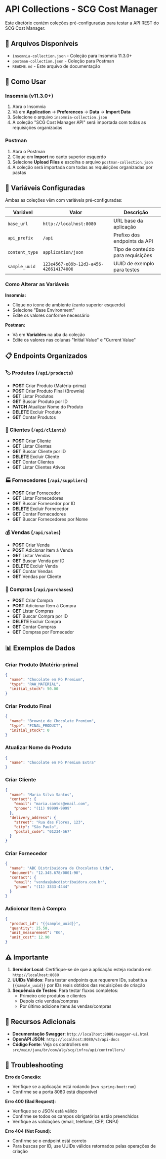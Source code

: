 # API Collections - SCG Cost Manager

Este diretório contém coleções pré-configuradas para testar a API REST do SCG Cost Manager.

## 📁 Arquivos Disponíveis

- `insomnia-collection.json` - Coleção para Insomnia 11.3.0+
- `postman-collection.json` - Coleção para Postman
- `README.md` - Este arquivo de documentação

## 🚀 Como Usar

### Insomnia (v11.3.0+)

1. Abra o Insomnia
2. Vá em **Application** → **Preferences** → **Data** → **Import Data**
3. Selecione o arquivo `insomnia-collection.json`
4. A coleção "SCG Cost Manager API" será importada com todas as requisições organizadas

### Postman

1. Abra o Postman
2. Clique em **Import** no canto superior esquerdo
3. Selecione **Upload Files** e escolha o arquivo `postman-collection.json`
4. A coleção será importada com todas as requisições organizadas por pastas

## 🔧 Variáveis Configuradas

Ambas as coleções vêm com variáveis pré-configuradas:

| Variável | Valor | Descrição |
|----------|-------|-----------|
| `base_url` | `http://localhost:8080` | URL base da aplicação |
| `api_prefix` | `/api` | Prefixo dos endpoints da API |
| `content_type` | `application/json` | Tipo de conteúdo para requisições |
| `sample_uuid` | `123e4567-e89b-12d3-a456-426614174000` | UUID de exemplo para testes |

### Como Alterar as Variáveis

**Insomnia:**
- Clique no ícone de ambiente (canto superior esquerdo)
- Selecione "Base Environment" 
- Edite os valores conforme necessário

**Postman:**
- Vá em **Variables** na aba da coleção
- Edite os valores nas colunas "Initial Value" e "Current Value"

## 📋 Endpoints Organizados

### 🏷️ Produtos (`/api/products`)
- **POST** Criar Produto (Matéria-prima)
- **POST** Criar Produto Final (Brownie)
- **GET** Listar Produtos  
- **GET** Buscar Produto por ID
- **PATCH** Atualizar Nome do Produto
- **DELETE** Excluir Produto
- **GET** Contar Produtos

### 👥 Clientes (`/api/clients`)
- **POST** Criar Cliente
- **GET** Listar Clientes
- **GET** Buscar Cliente por ID
- **DELETE** Excluir Cliente
- **GET** Contar Clientes
- **GET** Listar Clientes Ativos

### 🏭 Fornecedores (`/api/suppliers`)
- **POST** Criar Fornecedor
- **GET** Listar Fornecedores
- **GET** Buscar Fornecedor por ID
- **DELETE** Excluir Fornecedor
- **GET** Contar Fornecedores
- **GET** Buscar Fornecedores por Nome

### 💰 Vendas (`/api/sales`)
- **POST** Criar Venda
- **POST** Adicionar Item à Venda
- **GET** Listar Vendas
- **GET** Buscar Venda por ID
- **DELETE** Excluir Venda
- **GET** Contar Vendas
- **GET** Vendas por Cliente

### 🛒 Compras (`/api/purchases`)
- **POST** Criar Compra
- **POST** Adicionar Item à Compra
- **GET** Listar Compras
- **GET** Buscar Compra por ID
- **DELETE** Excluir Compra
- **GET** Contar Compras
- **GET** Compras por Fornecedor

## 📊 Exemplos de Dados

### Criar Produto (Matéria-prima)
```json
{
  "name": "Chocolate em Pó Premium",
  "type": "RAW_MATERIAL",
  "initial_stock": 50.00
}
```

### Criar Produto Final
```json
{
  "name": "Brownie de Chocolate Premium",
  "type": "FINAL_PRODUCT",
  "initial_stock": 0
}
```

### Atualizar Nome do Produto
```json
{
  "name": "Chocolate em Pó Premium Extra"
}
```

### Criar Cliente
```json
{
  "name": "Maria Silva Santos",
  "contact": {
    "email": "maria.santos@email.com",
    "phone": "(11) 99999-9999"
  },
  "delivery_address": {
    "street": "Rua das Flores, 123",
    "city": "São Paulo",
    "postal_code": "01234-567"
  }
}
```

### Criar Fornecedor
```json
{
  "name": "ABC Distribuidora de Chocolates Ltda",
  "document": "12.345.678/0001-90",
  "contact": {
    "email": "vendas@abcdistribuidora.com.br",
    "phone": "(11) 3333-4444"
  }
}
```

### Adicionar Item à Compra
```json
{
  "product_id": "{{sample_uuid}}",
  "quantity": 25.50,
  "unit_measurement": "KG",
  "unit_cost": 12.90
}
```

## ⚠️ Importante

1. **Servidor Local**: Certifique-se de que a aplicação esteja rodando em `http://localhost:8080`
2. **UUIDs Válidos**: Para testar endpoints que requerem IDs, substitua `{{sample_uuid}}` por IDs reais obtidos das requisições de criação
3. **Sequência de Testes**: Para testar fluxos completos:
   - Primeiro crie produtos e clientes
   - Depois crie vendas/compras
   - Por último adicione itens às vendas/compras

## 🔗 Recursos Adicionais

- **Documentação Swagger**: `http://localhost:8080/swagger-ui.html`
- **OpenAPI JSON**: `http://localhost:8080/v3/api-docs`
- **Código Fonte**: Veja os controllers em `src/main/java/br/com/alg/scg/infra/api/controllers/`

## 🐛 Troubleshooting

**Erro de Conexão:**
- Verifique se a aplicação está rodando (`mvn spring-boot:run`)
- Confirme se a porta 8080 está disponível

**Erro 400 (Bad Request):**
- Verifique se o JSON está válido
- Confirme se todos os campos obrigatórios estão preenchidos
- Verifique as validações (email, telefone, CEP, CNPJ)

**Erro 404 (Not Found):**
- Confirme se o endpoint está correto
- Para buscas por ID, use UUIDs válidos retornados pelas operações de criação